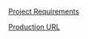 [Project Requirements](https://gist.github.com/stevekinney/7423bf8d4a4a8622b386)

[Production URL](https://spinboard.herokuapp.com/)